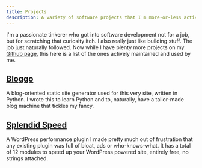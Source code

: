 ```yaml
---
title: Projects
description: A variety of software projects that I'm more-or-less actively working on.
---
```


I'm a passionate tinkerer who got into software development not for a job, but 
for scratching that curiosity itch. I also really just like building stuff. The
job just naturally followed. Now while I have plenty more projects on my
[Github page](https://github.com/soynomm), this here is a list of the ones actively 
maintained and used by me.

## [Bloggo](https://github.com/soynomm/bloggo)

A blog-oriented static site generator used for this very site, written in 
Python. I wrote this to learn Python and to, naturally, have a tailor-made blog 
machine that tickles my fancy. 

## [Splendid Speed](https://wordpress.org/plugins/splendid-speed/)

A WordPress performance plugin I made pretty much out of frustration that any 
existing plugin was full of bloat, ads or who-knows-what. It has a total of 12
modules to speed up your WordPress powered site, entirely free, no strings attached.